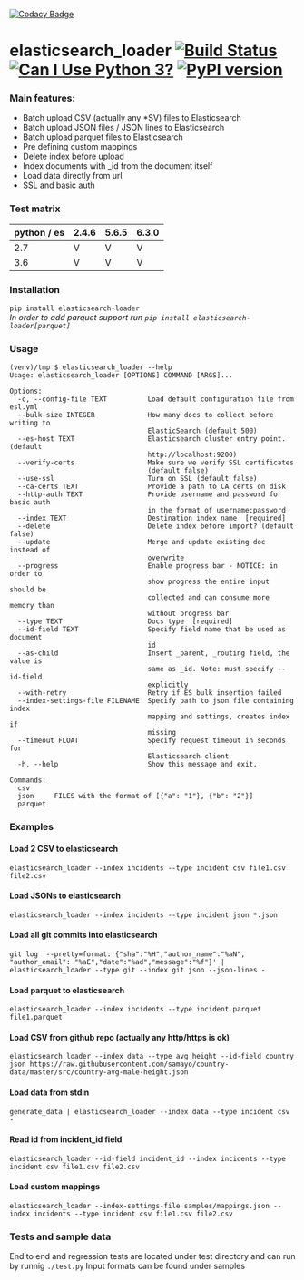 [![Codacy Badge](https://api.codacy.com/project/badge/Grade/d3cc09c1378b4509a69232e410df2131)](https://app.codacy.com/app/moshe_5/elasticsearch_loader?utm_source=github.com&utm_medium=referral&utm_content=moshe/elasticsearch_loader&utm_campaign=Badge_Grade_Dashboard)
# elasticsearch_loader [![Build Status](https://travis-ci.org/moshe/elasticsearch_loader.svg?branch=master)](https://travis-ci.org/moshe/elasticsearch_loader) [![Can I Use Python 3?](https://caniusepython3.com/project/elasticsearch-loader.svg)](https://caniusepython3.com/project/elasticsearch-loader) [![PyPI version](https://badge.fury.io/py/elasticsearch_loader.svg)](https://pypi.python.org/pypi/elasticsearch-loader)

### Main features:
* Batch upload CSV (actually any *SV) files to Elasticsearch
* Batch upload JSON files / JSON lines to Elasticsearch
* Batch upload parquet files to Elasticsearch
* Pre defining custom mappings
* Delete index before upload
* Index documents with _id from the document itself
* Load data directly from url
* SSL and basic auth

### Test matrix
|python / es| 2.4.6 | 5.6.5 | 6.3.0 |
| ----- | ----- |------ | ----- |
|2.7|V|V|V|
|3.6|V|V|V|

### Installation
`
pip install elasticsearch-loader
`  
*In order to add parquet support run `pip install elasticsearch-loader[parquet]`*


### Usage
```
(venv)/tmp $ elasticsearch_loader --help
Usage: elasticsearch_loader [OPTIONS] COMMAND [ARGS]...

Options:
  -c, --config-file TEXT          Load default configuration file from esl.yml
  --bulk-size INTEGER             How many docs to collect before writing to
                                  ElasticSearch (default 500)
  --es-host TEXT                  Elasticsearch cluster entry point. (default
                                  http://localhost:9200)
  --verify-certs                  Make sure we verify SSL certificates
                                  (default false)
  --use-ssl                       Turn on SSL (default false)
  --ca-certs TEXT                 Provide a path to CA certs on disk
  --http-auth TEXT                Provide username and password for basic auth
                                  in the format of username:password
  --index TEXT                    Destination index name  [required]
  --delete                        Delete index before import? (default false)
  --update                        Merge and update existing doc instead of
                                  overwrite
  --progress                      Enable progress bar - NOTICE: in order to
                                  show progress the entire input should be
                                  collected and can consume more memory than
                                  without progress bar
  --type TEXT                     Docs type  [required]
  --id-field TEXT                 Specify field name that be used as document
                                  id
  --as-child                      Insert _parent, _routing field, the value is
                                  same as _id. Note: must specify --id-field
                                  explicitly
  --with-retry                    Retry if ES bulk insertion failed
  --index-settings-file FILENAME  Specify path to json file containing index
                                  mapping and settings, creates index if
                                  missing
  --timeout FLOAT                 Specify request timeout in seconds for
                                  Elasticsearch client
  -h, --help                      Show this message and exit.

Commands:
  csv
  json     FILES with the format of [{"a": "1"}, {"b": "2"}]
  parquet

```

### Examples
#### Load 2 CSV to elasticsearch
`elasticsearch_loader --index incidents --type incident csv file1.csv file2.csv`

#### Load JSONs to elasticsearch
`elasticsearch_loader --index incidents --type incident json *.json`

#### Load all git commits into elasticsearch
`git log  --pretty=format:'{"sha":"%H","author_name":"%aN", "author_email": "%aE","date":"%ad","message":"%f"}' | elasticsearch_loader --type git --index git json --json-lines -`

#### Load parquet to elasticsearch
`elasticsearch_loader --index incidents --type incident parquet file1.parquet`

#### Load CSV from github repo (actually any http/https is ok)
`elasticsearch_loader --index data --type avg_height --id-field country json https://raw.githubusercontent.com/samayo/country-data/master/src/country-avg-male-height.json`

#### Load data from stdin
`generate_data | elasticsearch_loader --index data --type incident csv -`

#### Read id from incident_id field
`elasticsearch_loader --id-field incident_id --index incidents --type incident csv file1.csv file2.csv`

#### Load custom mappings
`elasticsearch_loader --index-settings-file samples/mappings.json --index incidents --type incident csv file1.csv file2.csv`

### Tests and sample data
End to end and regression tests are located under test directory and can run by runnig `./test.py`
Input formats can be found under samples
